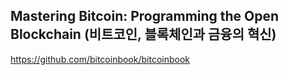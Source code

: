 ## Mastering Bitcoin: Programming the Open Blockchain (비트코인, 블록체인과 금융의 혁신)


https://github.com/bitcoinbook/bitcoinbook